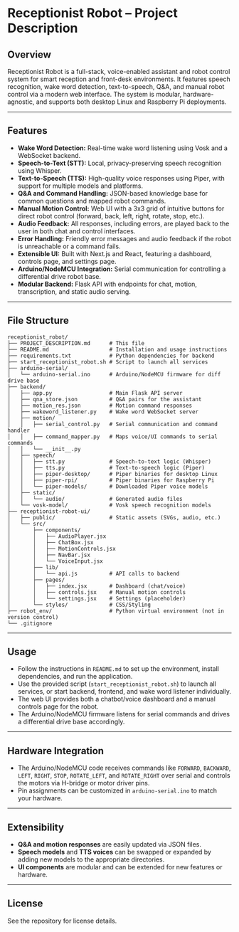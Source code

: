 # Receptionist Robot – Project Description

## Overview
Receptionist Robot is a full-stack, voice-enabled assistant and robot control system for smart reception and front-desk environments. It features speech recognition, wake word detection, text-to-speech, Q&A, and manual robot control via a modern web interface. The system is modular, hardware-agnostic, and supports both desktop Linux and Raspberry Pi deployments.

---

## Features
- **Wake Word Detection:** Real-time wake word listening using Vosk and a WebSocket backend.
- **Speech-to-Text (STT):** Local, privacy-preserving speech recognition using Whisper.
- **Text-to-Speech (TTS):** High-quality voice responses using Piper, with support for multiple models and platforms.
- **Q&A and Command Handling:** JSON-based knowledge base for common questions and mapped robot commands.
- **Manual Motion Control:** Web UI with a 3x3 grid of intuitive buttons for direct robot control (forward, back, left, right, rotate, stop, etc.).
- **Audio Feedback:** All responses, including errors, are played back to the user in both chat and control interfaces.
- **Error Handling:** Friendly error messages and audio feedback if the robot is unreachable or a command fails.
- **Extensible UI:** Built with Next.js and React, featuring a dashboard, controls page, and settings page.
- **Arduino/NodeMCU Integration:** Serial communication for controlling a differential drive robot base.
- **Modular Backend:** Flask API with endpoints for chat, motion, transcription, and static audio serving.

---

## File Structure

```
receptionist_robot/
├── PROJECT_DESCRIPTION.md      # This file
├── README.md                   # Installation and usage instructions
├── requirements.txt            # Python dependencies for backend
├── start_receptionist_robot.sh # Script to launch all services
├── arduino-serial/
│   └── arduino-serial.ino      # Arduino/NodeMCU firmware for diff drive base
├── backend/
│   ├── app.py                  # Main Flask API server
│   ├── qna_store.json          # Q&A pairs for the assistant
│   ├── motion_res.json         # Motion command responses
│   ├── wakeword_listener.py    # Wake word WebSocket server
│   ├── motion/
│   │   ├── serial_control.py   # Serial communication and command handler
│   │   ├── command_mapper.py   # Maps voice/UI commands to serial commands
│   │   └── __init__.py
│   ├── speech/
│   │   ├── stt.py              # Speech-to-text logic (Whisper)
│   │   ├── tts.py              # Text-to-speech logic (Piper)
│   │   ├── piper-desktop/      # Piper binaries for desktop Linux
│   │   ├── piper-rpi/          # Piper binaries for Raspberry Pi
│   │   └── piper-models/       # Downloaded Piper voice models
│   ├── static/
│   │   └── audio/              # Generated audio files
│   └── vosk-model/             # Vosk speech recognition models
├── receptionist-robot-ui/
│   ├── public/                 # Static assets (SVGs, audio, etc.)
│   └── src/
│       ├── components/
│       │   ├── AudioPlayer.jsx
│       │   ├── ChatBox.jsx
│       │   ├── MotionControls.jsx
│       │   ├── NavBar.jsx
│       │   └── VoiceInput.jsx
│       ├── lib/
│       │   └── api.js          # API calls to backend
│       ├── pages/
│       │   ├── index.jsx       # Dashboard (chat/voice)
│       │   ├── controls.jsx    # Manual motion controls
│       │   └── settings.jsx    # Settings (placeholder)
│       └── styles/             # CSS/Styling
├── robot_env/                  # Python virtual environment (not in version control)
└── .gitignore
```

---

## Usage
- Follow the instructions in `README.md` to set up the environment, install dependencies, and run the application.
- Use the provided script (`start_receptionist_robot.sh`) to launch all services, or start backend, frontend, and wake word listener individually.
- The web UI provides both a chatbot/voice dashboard and a manual controls page for the robot.
- The Arduino/NodeMCU firmware listens for serial commands and drives a differential drive base accordingly.

---

## Hardware Integration
- The Arduino/NodeMCU code receives commands like `FORWARD`, `BACKWARD`, `LEFT`, `RIGHT`, `STOP`, `ROTATE_LEFT`, and `ROTATE_RIGHT` over serial and controls the motors via H-bridge or motor driver pins.
- Pin assignments can be customized in `arduino-serial.ino` to match your hardware.

---

## Extensibility
- **Q&A and motion responses** are easily updated via JSON files.
- **Speech models** and **TTS voices** can be swapped or expanded by adding new models to the appropriate directories.
- **UI components** are modular and can be extended for new features or hardware.

---

## License
See the repository for license details.
